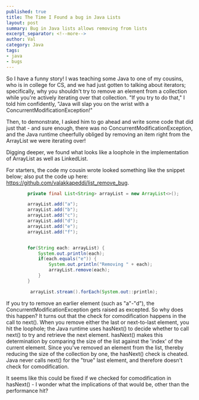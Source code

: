 ```yaml
---
published: true
title: The Time I Found a bug in Java Lists
layout: post
summary: Bug in Java lists allows removing from lists
excerpt_separator: <!--more-->
author: Val
category: Java
tags:
- java
- bugs
---
```

So I have a funny story!  I was teaching some Java to one of my cousins, who is in college for CS, and we had just gotten to talking about iterators; specifically, why you shouldn't try to remove an element from a collection while you're actively iterating over that collection.  "If you try to do that," I told him confidently, "Java will slap you on the wrist with a ConcurrentModificationException!"

Then, to demonstrate, I asked him to go ahead and write some code that did just that - and sure enough, there was no ConcurrentModificationException, and the Java runtime cheerfully obliged by removing an item right from the ArrayList we were iterating over!

Digging deeper, we found what looks like a loophole in the implementation of ArrayList as well as LinkedList.
<!--more-->

For starters, the code my cousin wrote looked something like the snippet below; also put the code up here: https://github.com/valakkapeddi/list_remove_bug.

```java
        private final List<String> arrayList = new ArrayList<>();

        arrayList.add("a");
        arrayList.add("b");
        arrayList.add("c");
        arrayList.add("d");
        arrayList.add("e");
        arrayList.add("f");


        for(String each: arrayList) {
            System.out.println(each);
            if(each.equals("e")) {
                System.out.println("Removing " + each);
                arrayList.remove(each);
            }
        }

         arrayList.stream().forEach(System.out::println);
```

If you try to remove an earlier element (such as "a"-"d"), the ConcurrentModificationException gets raised as excepted.  So why does this happen?  It turns out that the check for comodification happens in the call to next(). When you remove either the last or next-to-last element, you hit the loophole; the Java runtime uses hasNext() to decide whether to call next() to try and retrieve the next element. hasNext() makes this determination by comparing the size of the list against the 'index' of the current element.  Since you've removed an element from the list, thereby reducing the size of the collection by one, the hasNext() check is cheated.  Java never calls next() for the "true" last element, and therefore doesn't check for comodification.

It seems like this could be fixed if we checked for comodification in hasNext() - I wonder what the implications of that would be, other than the performance hit?
